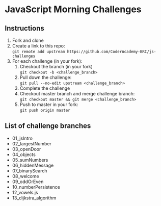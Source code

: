 # JavaScript Morning Challenges

## Instructions
1. Fork and clone
2. Create a link to this repo: <br/>
   `git remote add upstream https://github.com/CoderAcademy-BRI/js-challenges`
3. For each challenge (in your fork):
    1. Checkout the branch (in your fork)<br/>
     `git checkout -b <challenge_branch>`
    3. Pull down the challenge: <br/>
     `git pull --no-edit upstream <challenge_branch>`
    4. Complete the challenge
    5. Checkout master branch and merge challenge branch:<br/>
    `git checkout master && git merge <challenge_branch>`
    1. Push to master in your fork:<br/>
     `git push origin master`

## List of challenge branches
* 01_jsIntro
* 02_largestNumber
* 03_openDoor
* 04_objects
* 05_sumNumbers
* 06_hiddenMessage
* 07_binarySearch
* 08_welcome
* 09_oddOrEven
* 10_numberPersistence
* 12_vowels.js
* 13_dijkstra_algorithm
